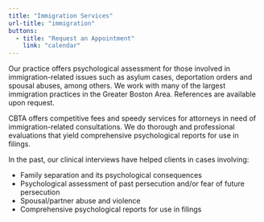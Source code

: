 ```yaml
---
title: "Immigration Services"
url-title: "immigration"
buttons:
  - title: "Request an Appointment"
    link: "calendar"
---
```

Our practice offers psychological assessment for those involved in immigration-related issues such as asylum cases, deportation orders and spousal abuses, among others. We work with many of the largest immigration practices in the Greater Boston Area. References are available upon request.

CBTA offers competitive fees and speedy services for attorneys in need of immigration-related consultations. We do thorough and professional evaluations that yield comprehensive psychological reports for use in filings.

In the past, our clinical interviews have helped clients in cases involving:

- Family separation and its psychological consequences
- Psychological assessment of past persecution and/or fear of future persecution
- Spousal/partner abuse and violence
- Comprehensive psychological reports for use in filings